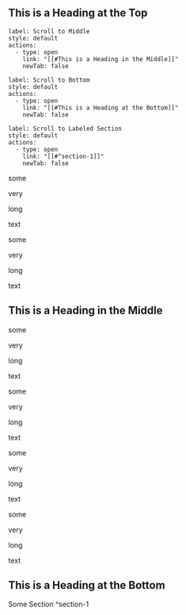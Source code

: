 ## This is a Heading at the Top

```meta-bind-button
label: Scroll to Middle
style: default
actions:
  - type: open
    link: "[[#This is a Heading in the Middle]]"
    newTab: false

```

```meta-bind-button
label: Scroll to Bottom
style: default
actions:
  - type: open
    link: "[[#This is a Heading at the Bottom]]"
    newTab: false

```

```meta-bind-button
label: Scroll to Labeled Section
style: default
actions:
  - type: open
    link: "[[#^section-1]]"
    newTab: false

```

some

very

long

text

some

very

long

text

## This is a Heading in the Middle

some

very

long

text

some

very

long

text

some

very

long

text

some

very

long

text

## This is a Heading at the Bottom


Some Section
^section-1
